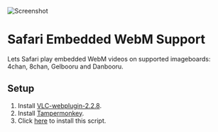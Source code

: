 ![Screenshot](https://raw.githubusercontent.com/calumks/safari-embedded-webm-support/master/screenshot.png)

# Safari Embedded WebM Support
Lets Safari play embedded WebM videos on supported imageboards: 4chan, 8chan, Gelbooru and Danbooru.

## Setup
1. Install [VLC-webplugin-2.2.8](http://download.videolan.org/pub/videolan/vlc/2.2.8/macosx/VLC-webplugin-2.2.8.dmg).
2. Install [Tampermonkey](https://safari-extensions.apple.com/details/?id=net.tampermonkey.safari-G3XV72R5TC).
3. Click [here](https://github.com/calumks/safari-embedded-webm-support/raw/master/webm.user.js) to install this script.
